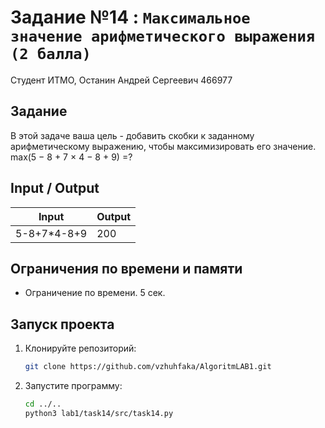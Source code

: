 # Задание №14 : `Максимальное значение арифметического выражения (2 балла)`

Студент ИТМО, Останин Андрей Сергеевич 466977

## Задание

В этой задаче ваша цель - добавить скобки к заданному арифметическому
выражению, чтобы максимизировать его значение. <br>
max(5 − 8 + 7 × 4 − 8 + 9) =?

## Input / Output

| Input       | Output |
|-------------|--------|
| 5-8+7*4-8+9 | 200    | 

## Ограничения по времени и памяти

- Ограничение по времени. 5 сек.

## Запуск проекта

1. Клонируйте репозиторий:
   ```bash
   git clone https://github.com/vzhuhfaka/AlgoritmLAB1.git
   ```
2. Запустите программу:
   ```bash
   cd ../..
   python3 lab1/task14/src/task14.py
   ```
